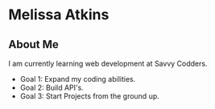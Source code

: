 # Melissa Atkins

## About Me
I am currently learning web development at Savvy Codders.

- Goal 1: Expand my coding abilities.
- Goal 2: Build API's.
- Goal 3: Start Projects from the ground up.

